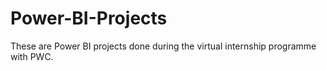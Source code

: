 # Power-BI-Projects
These are Power BI projects done during the virtual internship programme with PWC.
